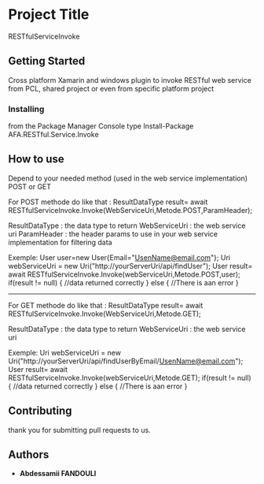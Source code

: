# Project Title

RESTfulServiceInvoke




## Getting Started

Cross platform Xamarin and windows plugin to invoke RESTful web service from PCL, shared project or even from specific platform project


### Installing

from the Package Manager Console type Install-Package AFA.RESTful.Service.Invoke

## How to use

Depend to your needed method (used in the web service implementation) POST or GET

For POST methode do like that :
ResultDataType result= await RESTfulServiceInvoke.Invoke<ResultDataType>(WebServiceUri,Metode.POST,ParamHeader);

ResultDataType : the data type to return
WebServiceUri : the web service uri 
ParamHeader : the header params to use in your web service implementation for filtering data

Exemple:
User user=new User{Email="UsenName@email.com"};
Uri webServiceUri = new Uri("http://yourServerUri/api/findUser");
User result= await RESTfulServiceInvoke.Invoke<User>(webServiceUri,Metode.POST,user);
if(result != null)
{
	//data returned correctly
}
else
{
	//There is aan error
}


------------------------------------------------------

For GET methode do like that :
ResultDataType result= await RESTfulServiceInvoke.Invoke<ResultDataType>(WebServiceUri,Metode.GET);

ResultDataType : the data type to return
WebServiceUri : the web service uri 

Exemple:
Uri webServiceUri = new Uri("http://yourServerUri/api/findUserByEmail/UsenName@email.com");
User result= await RESTfulServiceInvoke.Invoke<User>(webServiceUri,Metode.GET);
if(result != null)
{
	//data returned correctly
}
else
{
	//There is aan error
}




## Contributing

thank you for submitting pull requests to us.


## Authors

* **Abdessamii FANDOULI** 
